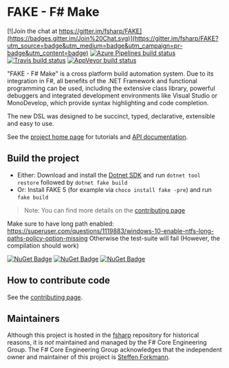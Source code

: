 # FAKE - F# Make

[![Join the chat at https://gitter.im/fsharp/FAKE](https://badges.gitter.im/Join%20Chat.svg)](https://gitter.im/fsharp/FAKE?utm_source=badge&utm_medium=badge&utm_campaign=pr-badge&utm_content=badge)
[![Azure Pipelines build status](https://dev.azure.com/fakebuild/FSProjects/_apis/build/status/FAKE-CI?branchName=release/next)](https://dev.azure.com/fakebuild/FSProjects/_build/latest?definitionId=1&branchName=release/next)
[![Travis build status](https://travis-ci.org/fsharp/FAKE.png)](https://travis-ci.org/fsharp/FAKE)
[![AppVeyor build status](https://ci.appveyor.com/api/projects/status/9sbpw80a36x7qmca/branch/release/next?svg=true)](https://ci.appveyor.com/project/matthid/fake-6w516/branch/release/next)

"FAKE - F# Make" is a cross platform build automation system. Due to its integration 
in F#, all benefits of the .NET Framework and functional programming can be used, including 
the extensive class library, powerful debuggers and integrated development environments like 
Visual Studio or MonoDevelop, which provide syntax highlighting and code completion.

The new DSL was designed to be succinct, typed, declarative, extensible and easy to use.

See the [project home page](https://fake.build/) for tutorials and [API documentation](https://fake.build/apidocs/v5/index.html).

## Build the project

* Either: Download and install the [Dotnet SDK](https://www.microsoft.com/net/learn/get-started) and run `dotnet tool restore` followed by `dotnet fake build`
* Or: Install FAKE 5 (for example via `choco install fake -pre`) and run `fake build`

> Note: You can find more details on the [contributing page](https:fake.build/contributing.html)

Make sure to have long path enabled: https://superuser.com/questions/1119883/windows-10-enable-ntfs-long-paths-policy-option-missing
Otherwise the test-suite will fail (However, the compilation should work)

[![NuGet Badge](https://buildstats.info/nuget/FAKE)](https://www.nuget.org/packages/FAKE)
[![NuGet Badge](https://buildstats.info/nuget/Fake.Core.Target)](https://www.nuget.org/packages/Fake.Core.Target) [![NuGet Badge](https://buildstats.info/nuget/Fake.Core.Context)](https://www.nuget.org/packages/Fake.Core.Context)

## How to contribute code

See the [contributing page](https:fake.build/contributing.html).

## Maintainers

Although this project is hosted in the [fsharp](https://github.com/fsharp) repository for historical reasons, it is _not_ maintained and managed by the F# Core Engineering Group. The F# Core Engineering Group acknowledges that the independent owner and maintainer of this project is [Steffen Forkmann](https://github.com/forki).
